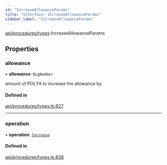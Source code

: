 ```yaml
---
id: "IncreaseAllowanceParams"
title: "Interface: IncreaseAllowanceParams"
sidebar_label: "IncreaseAllowanceParams"
---
```


[api/procedures/types](../../../../../modules/API/Procedures/Types/Types.md).IncreaseAllowanceParams

## Properties

### allowance

• **allowance**: `BigNumber`

amount of POLYX to increase the allowance by

#### Defined in

[api/procedures/types.ts:827](https://github.com/PolymeshAssociation/polymesh-sdk/blob/91c2d2d8/src/api/procedures/types.ts#L827)

___

### operation

• **operation**: [`Increase`](../../../../../enums/API/Procedures/Types/AllowanceOperation/AllowanceOperation.md#increase)

#### Defined in

[api/procedures/types.ts:828](https://github.com/PolymeshAssociation/polymesh-sdk/blob/91c2d2d8/src/api/procedures/types.ts#L828)
